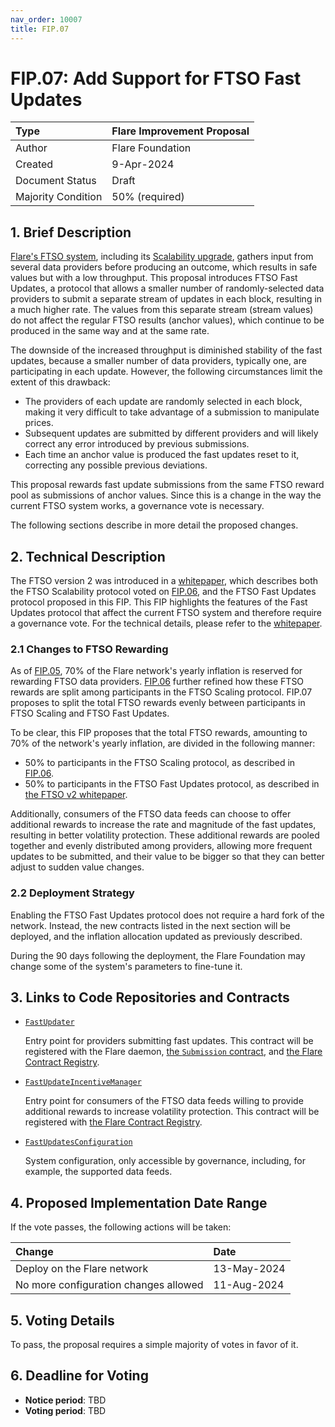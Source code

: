 ```yaml
---
nav_order: 10007
title: FIP.07
---
```


# FIP.07: Add Support for FTSO Fast Updates

| Type               | Flare Improvement Proposal |
| :----------------- | :------------------------- |
| Author             | Flare Foundation           |
| Created            | 9-Apr-2024                 |
| Document Status    | Draft                      |
| Majority Condition | 50% (required)             |

## 1. Brief Description

[Flare's FTSO system](https://docs.flare.network/tech/ftso), including its [Scalability upgrade](./FIP_6.md), gathers input from several data providers before producing an outcome, which results in safe values but with a low throughput.
This proposal introduces FTSO Fast Updates, a protocol that allows a smaller number of randomly-selected data providers to submit a separate stream of updates in each block, resulting in a much higher rate.
The values from this separate stream (stream values) do not affect the regular FTSO results (anchor values), which continue to be produced in the same way and at the same rate.

The downside of the increased throughput is diminished stability of the fast updates, because a smaller number of data providers, typically one, are participating in each update.
However, the following circumstances limit the extent of this drawback:

* The providers of each update are randomly selected in each block, making it very difficult to take advantage of a submission to manipulate prices.
* Subsequent updates are submitted by different providers and will likely correct any error introduced by previous submissions.
* Each time an anchor value is produced the fast updates reset to it, correcting any possible previous deviations.

This proposal rewards fast update submissions from the same FTSO reward pool as submissions of anchor values.
Since this is a change in the way the current FTSO system works, a governance vote is necessary.

The following sections describe in more detail the proposed changes.

## 2. Technical Description

The FTSO version 2 was introduced in a [whitepaper](https://flare.network/wp-content/uploads/FTSOv2.pdf), which describes both the FTSO Scalability protocol voted on [FIP.06](./FIP_6.md), and the FTSO Fast Updates protocol proposed in this FIP.
This FIP highlights the features of the Fast Updates protocol that affect the current FTSO system and therefore require a governance vote.
For the technical details, please refer to the [whitepaper](https://flare.network/wp-content/uploads/FTSOv2.pdf).

### 2.1 Changes to FTSO Rewarding

As of [FIP.05](./FIP_5.md), 70% of the Flare network's yearly inflation is reserved for rewarding FTSO data providers.
[FIP.06](./FIP_6.md) further refined how these FTSO rewards are split among participants in the FTSO Scaling protocol.
FIP.07 proposes to split the total FTSO rewards evenly between participants in FTSO Scaling and FTSO Fast Updates.

To be clear, this FIP proposes that the total FTSO rewards, amounting to 70% of the network's yearly inflation, are divided in the following manner:

* 50% to participants in the FTSO Scaling protocol, as described in [FIP.06](./FIP_6.md).
* 50% to participants in the FTSO Fast Updates protocol, as described in [the FTSO v2 whitepaper](https://flare.network/wp-content/uploads/FTSOv2.pdf).

Additionally, consumers of the FTSO data feeds can choose to offer additional rewards to increase the rate and magnitude of the fast updates, resulting in better volatility protection.
These additional rewards are pooled together and evenly distributed among providers, allowing more frequent updates to be submitted, and their value to be bigger so that they can better adjust to sudden value changes.

### 2.2 Deployment Strategy

Enabling the FTSO Fast Updates protocol does not require a hard fork of the network.
Instead, the new contracts listed in the next section will be deployed, and the inflation allocation updated as previously described.

During the 90 days following the deployment, the Flare Foundation may change some of the system's parameters to fine-tune it.

## 3. Links to Code Repositories and Contracts

* [`FastUpdater`](https://gitlab.com/flarenetwork/flare-smart-contracts-v2/-/blob/fast_updates/contracts/fastUpdates/implementation/FastUpdater.sol?ref_type=heads)

    Entry point for providers submitting fast updates.
    This contract will be registered with the Flare daemon, [the `Submission` contract](./FIP_6.md#211-the-submission-contract), and [the Flare Contract Registry](https://docs.flare.network/dev/getting-started/contract-addresses/#retrieval-from-blockchain).

* [`FastUpdateIncentiveManager`](https://gitlab.com/flarenetwork/flare-smart-contracts-v2/-/blob/fast_updates/contracts/fastUpdates/implementation/FastUpdateIncentiveManager.sol?ref_type=heads)

    Entry point for consumers of the FTSO data feeds willing to provide additional rewards to increase volatility protection.
    This contract will be registered with [the Flare Contract Registry](https://docs.flare.network/dev/getting-started/contract-addresses/#retrieval-from-blockchain).

* [`FastUpdatesConfiguration`](https://gitlab.com/flarenetwork/flare-smart-contracts-v2/-/blob/fast_updates/contracts/fastUpdates/implementation/FastUpdatesConfiguration.sol?ref_type=heads)

    System configuration, only accessible by governance, including, for example, the supported data feeds.

## 4. Proposed Implementation Date Range

If the vote passes, the following actions will be taken:

| Change                                | Date        |
| :------------------------------------ | :---------- |
| Deploy on the Flare network           | 13-May-2024 |
| No more configuration changes allowed | 11-Aug-2024 |

## 5. Voting Details

To pass, the proposal requires a simple majority of votes in favor of it.

## 6. Deadline for Voting

* **Notice period**: TBD
* **Voting period**: TBD
